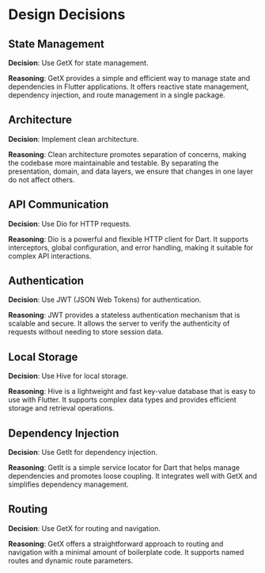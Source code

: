 # Design Decisions

## State Management

**Decision**: Use GetX for state management.

**Reasoning**: GetX provides a simple and efficient way to manage state and dependencies in Flutter applications. It offers reactive state management, dependency injection, and route management in a single package.

## Architecture

**Decision**: Implement clean architecture.

**Reasoning**: Clean architecture promotes separation of concerns, making the codebase more maintainable and testable. By separating the presentation, domain, and data layers, we ensure that changes in one layer do not affect others.

## API Communication

**Decision**: Use Dio for HTTP requests.

**Reasoning**: Dio is a powerful and flexible HTTP client for Dart. It supports interceptors, global configuration, and error handling, making it suitable for complex API interactions.

## Authentication

**Decision**: Use JWT (JSON Web Tokens) for authentication.

**Reasoning**: JWT provides a stateless authentication mechanism that is scalable and secure. It allows the server to verify the authenticity of requests without needing to store session data.

## Local Storage

**Decision**: Use Hive for local storage.

**Reasoning**: Hive is a lightweight and fast key-value database that is easy to use with Flutter. It supports complex data types and provides efficient storage and retrieval operations.

## Dependency Injection

**Decision**: Use GetIt for dependency injection.

**Reasoning**: GetIt is a simple service locator for Dart that helps manage dependencies and promotes loose coupling. It integrates well with GetX and simplifies dependency management.

## Routing

**Decision**: Use GetX for routing and navigation.

**Reasoning**: GetX offers a straightforward approach to routing and navigation with a minimal amount of boilerplate code. It supports named routes and dynamic route parameters.
